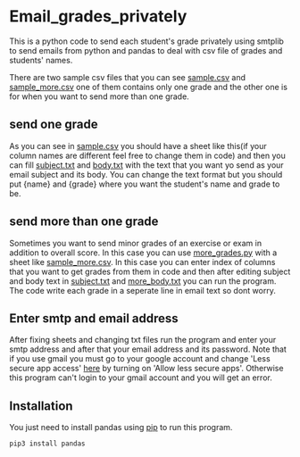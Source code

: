 # Email_grades_privately

This is a python code to send each student's grade privately using 
smtplib to send emails from python and pandas to deal with csv file
 of grades and students' names.

There are two sample csv files that you can see [sample.csv](sample.csv) and 
[sample_more.csv](sample_more.csv) one of them contains only one grade and the other one
is for when you want to send more than one grade.

## send one grade

 As you can see in [sample.csv](sample.csv) you should have a sheet like
 this(if your column names are different feel free to change them in code) and then 
 you can fill [subject.txt](subject.txt) and [body.txt](body.txt) with the text that 
 you want yo send as your email subject and its body. You can change the text format
 but you should put {name} and {grade} where you want the student's name and grade to be.
 
 ## send more than one grade
 
 Sometimes you want to send minor grades of an exercise or exam in addition to overall
 score. In this case you can use [more_grades.py](more_grades.py) with a sheet like 
 [sample_more.csv](sample_more.csv). In this case you can enter index of columns that you
 want to get grades from them in code and then after editing subject and body text in
 [subject.txt](subject.txt) and [more_body.txt](more_body.txt) you can run the program. The
 code write each grade in a seperate line in email text so dont worry.
 
 ## Enter smtp and email address
 
 After fixing sheets and changing txt files run the program and enter your smtp address
 and after that your email address and its password.
 Note that if you use gmail you must go to your google account and change 
 'Less secure app access' [here](https://myaccount.google.com/lesssecureapps) by turning on 
 'Allow less secure apps'. Otherwise this program can't login to your gmail account and
 you will get an error.     
## Installation

You just need to install pandas using [pip](https://pip.pypa.io/en/stable/) to run this program.

```bash
pip3 install pandas
```
